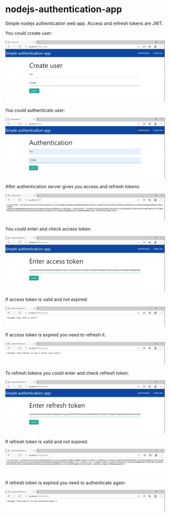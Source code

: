 # nodejs-authentication-app

Simple nodejs authentication web app. Access and refresh tokens are JWT.

You could create user:

![](https://github.com/deewanas/nodejs-authentication-app/blob/main/screenshots/1create.PNG)

You could authenticate user:

![](https://github.com/deewanas/nodejs-authentication-app/blob/main/screenshots/2auth.PNG)

After authentication server gives you access and refresh tokens:

![](https://github.com/deewanas/nodejs-authentication-app/blob/main/screenshots/3authTokens.PNG)

You could enter and check access token:

![](https://github.com/deewanas/nodejs-authentication-app/blob/main/screenshots/4enterAccessToken.PNG)

If access token is valid and not expired:

![](https://github.com/deewanas/nodejs-authentication-app/blob/main/screenshots/5validAccessToken.PNG)

If access token is expired you need to refresh it:

![](https://github.com/deewanas/nodejs-authentication-app/blob/main/screenshots/6accessTokenExpired.PNG)

To refresh tokens you could enter and check refresh token:

![](https://github.com/deewanas/nodejs-authentication-app/blob/main/screenshots/7enterRefreshToken.PNG)

If refresh token is valid and not expired:

![](https://github.com/deewanas/nodejs-authentication-app/blob/main/screenshots/8validRefreshToken.PNG)

If refresh token is expired you need to authenticate again:

![](https://github.com/deewanas/nodejs-authentication-app/blob/main/screenshots/9refreshTokenExpired.PNG)


